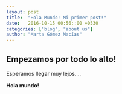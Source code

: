 ```yaml
---
layout: post
title:  "Hola Mundo! Mi primer post!"
date:   2016-10-15 00:56::00 +0530
categories: ["blog", "about us"]
author: "Marta Gómez Macías"
---
```


## Empezamos por todo lo alto!

Esperamos llegar muy lejos....

__Hola mundo!__
